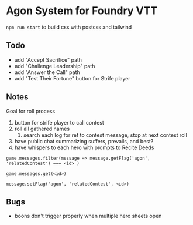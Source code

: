 # Agon System for Foundry VTT

`npm run start` to build css with postcss and tailwind

Todo
---
* add "Accept Sacrifice" path
* add "Challenge Leadership" path
* add "Answer the Call" path
* add "Test Their Fortune" button for Strife player

Notes
---
Goal for roll process
1. button for strife player to call contest
2. roll all gathered names
    1. search each log for ref to contest message, stop at next contest roll
3. have public chat summarizing suffers, prevails, and best?
4. have whispers to each hero with prompts to Recite Deeds

`game.messages.filter(message => message.getFlag('agon', 'relatedContest') === <id> )`

`game.messages.get(<id>)`

`message.setFlag('agon', 'relatedContest', <id>)`


Bugs
---
* boons don't trigger properly when multiple hero sheets open

